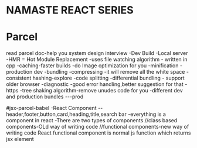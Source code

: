 # NAMASTE REACT SERIES 


# Parcel
read parcel doc-help you system design interview
-Dev Build
-Local server
-HMR = Hot Module Replacement
-uses file watching algorithm - written in cpp
-caching-faster builds
-do Image optimization for you
-minification - production dev
-bundling
-compressing
-it will remove all the white space
-consistent  hashing-explore
-code splitting
-differential bundling - support older browser
-diagnostic
-good error handling,better suggestion for that
-https
-tree shaking algorithm-remove unudes code for you
-different dev and production bundles
---prod

#jsx-parcel-babel
-React Component
--header,footer,button,card,heading,title,search bar -everything is a component in react
-There are two types of components
//class based components-OLd way of writing code
//functional components-new way of writing code
React functional component is normal js function which returns jsx element
